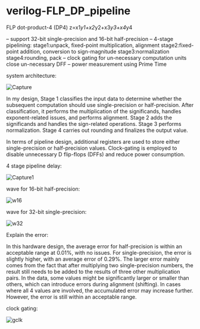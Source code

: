 # verilog-FLP_DP_pipeline

FLP dot-product-4 (DP4) z=x1*y1+x2*y2+x3*y3+x4*y4

– support 32-bit single-precision and 16-bit half-precision
– 4-stage pipelining:
  stage1:unpack, fixed-point multiplication, alignment
  stage2:fixed-point addition, conversion to sign-magnitude 
  stage3:normalization
  stage4:rounding, pack
– clock gating for un-necessary computation units
  close un-necessary DFF
– power measurement using Prime Time

system architecture:

![Capture](https://github.com/user-attachments/assets/ae056fcc-124a-4202-98ec-ba8afc3cd04c)

In my design, 
Stage 1 classifies the input data to determine whether the subsequent computation should use single-precision or half-precision.
After classification, it performs the multiplication of the significands, handles exponent-related issues, and performs alignment.
Stage 2 adds the significands and handles the sign-related operations.
Stage 3 performs normalization.
Stage 4 carries out rounding and finalizes the output value.

In terms of pipeline design, additional registers are used to store either single-precision or half-precision values. 
Clock-gating is employed to disable unnecessary D flip-flops (DFFs) and reduce power consumption.

4 stage pipeline delay:

![Capture1](https://github.com/user-attachments/assets/09684f3d-5563-48a6-aa44-f9b2074e810d)

wave for 16-bit half-precision:

![w16](https://github.com/user-attachments/assets/b97860e0-c6bf-4165-965d-eb78861c9b5a)

wave for 32-bit single-precision:

![w32](https://github.com/user-attachments/assets/ca3a2ebe-4b62-4778-ba4b-d6dbee1c8823)

Explain the error:

In this hardware design, the average error for half-precision is within an acceptable range at 0.01%, with no issues. 
For single-precision, the error is slightly higher, with an average error of 0.29%. 
The larger error mainly comes from the fact that after multiplying two single-precision numbers, the result still needs to be added to the results of three other multiplication pairs. 
In the data, some values might be significantly larger or smaller than others, which can introduce errors during alignment (shifting). 
In cases where all 4 values are involved, the accumulated error may increase further. However, the error is still within an acceptable range.

clock gating:

![gclk](https://github.com/user-attachments/assets/d23054b1-99c9-427d-9733-bc1279da2676)


